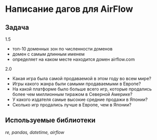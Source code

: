 # Написание дагов для AirFlow
## Задача 

1.5
- топ-10 доменных зон по численности доменов
- домен с самым длинным именем
- определяет на каком месте находится домен airflow.com

2.0
- Какая игра была самой продаваемой в этом году во всем мире?
- Игры какого жанра были самыми продаваемыми в Европе?
- На какой платформе было больше всего игр, которые продались более чем миллионным тиражом в Северной Америке?
- У какого издателя самые высокие средние продажи в Японии?
- Сколько игр продались лучше в Европе, чем в Японии?

## Используемые библиотеки

*re, pandas, datetime, airflow* 
